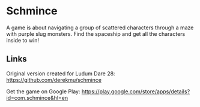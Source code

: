 # Schmince

A game is about navigating a group of scattered characters through a maze with purple slug monsters.
Find the spaceship and get all the characters inside to win!

## Links

Original version created for Ludum Dare 28: https://github.com/derekmu/schmince

Get the game on Google Play: https://play.google.com/store/apps/details?id=com.schmince&hl=en
